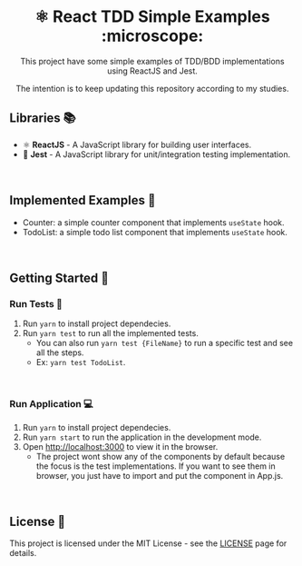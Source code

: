 <h1 align="center">⚛️ React TDD Simple Examples :microscope:</h1>

<div align="center">
    <p>This project have some simple examples of TDD/BDD implementations using ReactJS and Jest.</p>
    <p>The intention is to keep updating this repository according to my studies.</p>
</div>

## Libraries 📚

- ⚛️ **ReactJS** - A JavaScript library for building user interfaces.
- :microscope: **Jest** - A JavaScript library for unit/integration testing implementation.
<br />

## Implemented Examples 🧪

- Counter: a simple counter component that implements `useState` hook.
- TodoList: a simple todo list component that implements `useState` hook.
<br />

## Getting Started 🚀

### Run Tests 🔬

1. Run `yarn` to install project dependecies.
2. Run `yarn test` to run all the implemented tests.
   - You can also run `yarn test {FileName}` to run a specific test and see all the steps.
   - Ex: `yarn test TodoList`.
<br />

### Run Application 💻

1. Run `yarn` to install project dependecies.
2. Run `yarn start` to run the application in the development mode.
3. Open [http://localhost:3000](http://localhost:3000) to view it in the browser.
   - The project wont show any of the components by default because the focus is the test implementations. If you want to see them in browser, you just have to import and put the component in App.js.
<br />

## License 📃

This project is licensed under the MIT License - see the [LICENSE](https://opensource.org/licenses/MIT) page for details.
